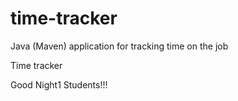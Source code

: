 # time-tracker
Java (Maven) application for tracking time on the job

Time tracker

Good Night1 Students!!!
